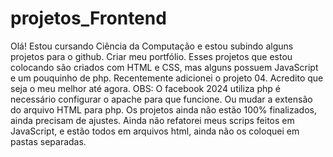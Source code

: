 # projetos_Frontend
Olá! Estou cursando Ciência da Computação e estou subindo alguns projetos para o github. Criar meu portfólio. Esses projetos que estou colocando são criados com HTML e CSS, mas alguns possuem JavaScript e um pouquinho de php. Recentemente adicionei o projeto 04. Acredito que seja o meu melhor até agora.
OBS: O facebook 2024 utiliza php é necessário configurar o apache para que funcione. Ou mudar a extensão do arquivo HTML para php. Os projetos ainda não estão 100% finalizados, ainda precisam de ajustes. Ainda não refatorei meus scrips feitos em JavaScript, e estão todos em arquivos html, ainda não os coloquei em pastas separadas.
